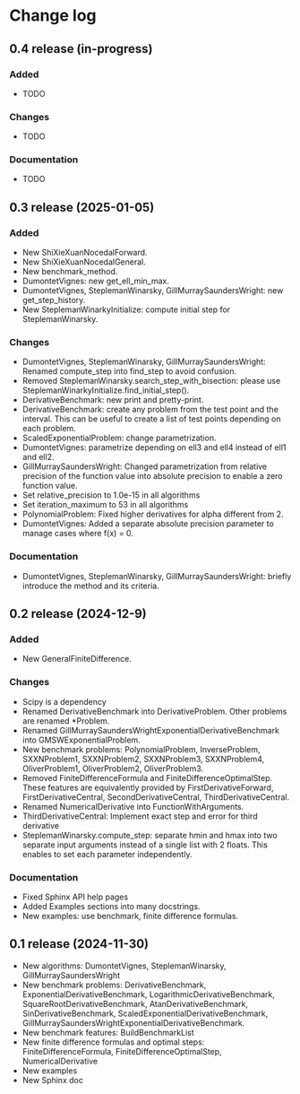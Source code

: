 # Change log

## 0.4 release (in-progress)

### Added
- TODO

### Changes
- TODO

### Documentation
- TODO

## 0.3 release (2025-01-05)

### Added
- New ShiXieXuanNocedalForward.
- New ShiXieXuanNocedalGeneral.
- New benchmark_method.
- DumontetVignes: new get_ell_min_max.
- DumontetVignes, SteplemanWinarsky, GillMurraySaundersWright:
  new get_step_history.
- New SteplemanWinarkyInitialize: compute initial step for SteplemanWinarsky.

### Changes
- DumontetVignes, SteplemanWinarsky, GillMurraySaundersWright:
  Renamed compute_step into find_step to avoid confusion.
- Removed SteplemanWinarsky.search_step_with_bisection: please use
  SteplemanWinarkyInitialize.find_initial_step().
- DerivativeBenchmark: new print and pretty-print.
- DerivativeBenchmark: create any problem from the test point and the
  interval. This can be useful to create a list of test points depending on
  each problem.
- ScaledExponentialProblem: change parametrization.
- DumontetVignes: parametrize depending on ell3 and ell4 instead
  of ell1 and ell2.
- GillMurraySaundersWright: Changed parametrization from relative precision
  of the function value into absolute precision to enable a zero function value.
- Set relative_precision to 1.0e-15 in all algorithms
- Set iteration_maximum to 53 in all algorithms
- PolynomialProblem: Fixed higher derivatives for alpha different from 2.
- DumontetVignes: Added a separate absolute precision parameter to manage
  cases where f(x) = 0.

### Documentation
- DumontetVignes, SteplemanWinarsky, GillMurraySaundersWright:
  briefly introduce the method and its criteria.

## 0.2 release (2024-12-9)

### Added
- New GeneralFiniteDifference.

### Changes
- Scipy is a dependency
- Renamed DerivativeBenchmark into DerivativeProblem.
  Other problems are renamed *Problem.
- Renamed GillMurraySaundersWrightExponentialDerivativeBenchmark 
  into GMSWExponentialProblem.
- New benchmark problems:  PolynomialProblem, InverseProblem,
  SXXNProblem1, SXXNProblem2, SXXNProblem3,
  SXXNProblem4, OliverProblem1, OliverProblem2, OliverProblem3.
- Removed FiniteDifferenceFormula and FiniteDifferenceOptimalStep.
  These features are equivalently provided by FirstDerivativeForward, 
  FirstDerivativeCentral, SecondDerivativeCentral, ThirdDerivativeCentral.
- Renamed NumericalDerivative into FunctionWithArguments.
- ThirdDerivativeCentral: Implement exact step and error for third derivative
- SteplemanWinarsky.compute_step: separate hmin and hmax into two separate
  input arguments instead of a single list with 2 floats.
  This enables to set each parameter independently.

### Documentation
- Fixed Sphinx API help pages
- Added Examples sections into many docstrings.
- New examples: use benchmark, finite difference formulas.

## 0.1 release (2024-11-30)

- New algorithms: DumontetVignes, SteplemanWinarsky, GillMurraySaundersWright
- New benchmark problems: DerivativeBenchmark, ExponentialDerivativeBenchmark, 
  LogarithmicDerivativeBenchmark, SquareRootDerivativeBenchmark, 
  AtanDerivativeBenchmark, SinDerivativeBenchmark, 
  ScaledExponentialDerivativeBenchmark, 
  GillMurraySaundersWrightExponentialDerivativeBenchmark.
- New benchmark features: BuildBenchmarkList
- New finite difference formulas and optimal steps: 
  FiniteDifferenceFormula, FiniteDifferenceOptimalStep, NumericalDerivative
- New examples
- New Sphinx doc

